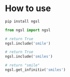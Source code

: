 # How to use

```bash
pip install ngsl
```

```python
from ngsl import ngsl

# return True
ngsl.include('smile')

# return True
ngsl.include('smiles')

# return "smile"
ngsl.get_infinitiv('smiles')
```
